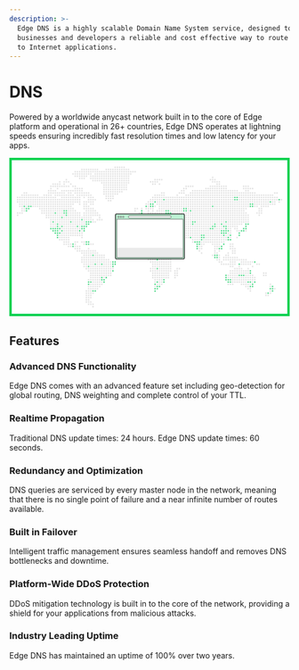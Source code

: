 ```yaml
---
description: >-
  Edge DNS is a highly scalable Domain Name System service, designed to give
  businesses and developers a reliable and cost effective way to route end users
  to Internet applications.
---
```


# DNS

Powered by a worldwide anycast network built in to the core of Edge platform and operational in 26+ countries, Edge DNS operates at lightning speeds ensuring incredibly fast resolution times and low latency for your apps.

![](../../.gitbook/assets/dns.png)

## Features

### Advanced DNS Functionality

Edge DNS comes with an advanced feature set including geo-detection for global routing, DNS weighting and complete control of your TTL.

### Realtime Propagation

Traditional DNS update times: 24 hours. Edge DNS update times: 60 seconds.

### Redundancy and Optimization

DNS queries are serviced by every master node in the network, meaning that there is no single point of failure and a near infinite number of routes available.

### Built in Failover

Intelligent traffic management ensures seamless handoff and removes DNS bottlenecks and downtime.

### Platform-Wide DDoS Protection

DDoS mitigation technology is built in to the core of the network, providing a shield for your applications from malicious attacks.

### Industry Leading Uptime

Edge DNS has maintained an uptime of 100% over two years.
